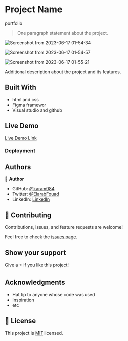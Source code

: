 
# Project Name

portfolio

> One paragraph statement about the project.

![Screenshot from 2023-06-17 01-54-34](https://github.com/karam084/portfolio/assets/77942746/3c081f4a-789d-42d6-83bc-3ba7b9fdbbdd)


![Screenshot from 2023-06-17 01-54-57](https://github.com/karam084/portfolio/assets/77942746/b9bf51cc-e050-44df-823c-78177c07c394)


![Screenshot from 2023-06-17 01-55-21](https://github.com/karam084/portfolio/assets/77942746/94081822-a999-4e36-afb3-1e74d0e9957a)


Additional description about the project and its features.

## Built With

- html and css
- Figma framewor
- Visual studio and github

## Live Demo

[Live Demo Link]( https://karam084.github.io/portfolio/)

### Deployment

## Authors

👤 **Author**

- GitHub: [@karam084](https://github.com/karam084)
- Twitter: [@ElarabFouad](https://twitter.com/ElarabFouad)
- LinkedIn: [LinkedIn](https://www.linkedin.com/in/karam-fouad-179830214/)

## 🤝 Contributing

Contributions, issues, and feature requests are welcome!

Feel free to check the [issues page](../../issues/).

## Show your support

Give a ⭐️ if you like this project!

## Acknowledgments

- Hat tip to anyone whose code was used
- Inspiration
- etc

## 📝 License

This project is [MIT](./MIT.md) licensed.
